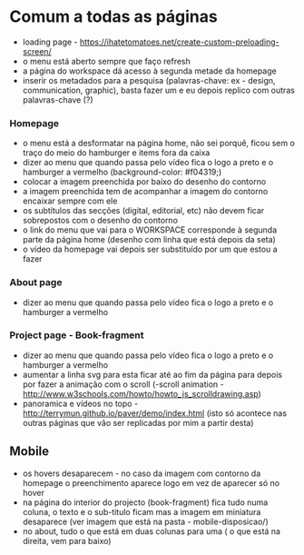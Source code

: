 # Comum a todas as páginas

* loading page - https://ihatetomatoes.net/create-custom-preloading-screen/
* o menu está aberto sempre que faço refresh
* a página do workspace dá acesso à segunda metade da homepage
* inserir os metadados para a pesquisa (palavras-chave: ex - design, communication, graphic), basta fazer um e eu depois replico com outras palavras-chave (?)

### Homepage

* o menu está a desformatar na página home, não sei porquê, ficou sem o traço do meio do hamburger e items fora da caixa
* dizer ao menu que quando passa pelo vídeo fica o logo a preto e o hamburger a vermelho (background-color: #f04319;)
* colocar a imagem preenchida por baixo do desenho do contorno
* a imagem preenchida tem de acompanhar a imagem do contorno encaixar sempre com ele
* os subtítulos das secções (digital, editorial, etc) não devem ficar sobrepostos com o desenho do contorno
* o link do menu que vai para o WORKSPACE corresponde à segunda parte da página home (desenho com linha que está depois da seta)
* o vídeo da homepage vai depois ser substituído por um que estou a fazer

### About page

* dizer ao menu que quando passa pelo vídeo fica o logo a preto e o hamburger a vermelho

### Project page - Book-fragment

* dizer ao menu que quando passa pelo vídeo fica o logo a preto e o hamburger a vermelho
* aumentar a linha svg para esta ficar até ao fim da página para depois por fazer a animação com o scroll (-scroll animation - http://www.w3schools.com/howto/howto_js_scrolldrawing.asp)
* panoramica e vídeos no topo - http://terrymun.github.io/paver/demo/index.html (isto só acontece nas outras páginas que vão ser replicadas por mim a partir desta)

## Mobile

* os hovers desaparecem - no caso da imagem com contorno da homepage o preenchimento aparece logo em vez de aparecer só no hover
* na página do interior do projecto (book-fragment) fica tudo numa coluna, o texto e o sub-titulo ficam mas a imagem em miniatura desaparece (ver imagem que está na pasta - mobile-disposicao/)
* no about, tudo o que está em duas colunas para uma ( o que está na direita, vem para baixo)
